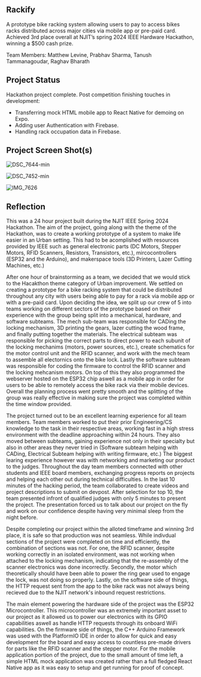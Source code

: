 ## Rackify

A prototype bike racking system allowing users to pay to access bikes racks distributed across major cities via mobile app or pre-paid card. 
Achieved 3rd place overall at NJIT’s spring 2024 IEEE Hardware Hackathon, winning a $500 cash prize.

Team Members: Matthew Levine, Prabhav Sharma, Tanush Tammanagoudar, Raghav Bharath

## Project Status
Hackathon project complete. Post competition finishing touches in development:

- Transferring mock HTML mobile app to React Native for demoing on Expo.
- Adding user Authentication with Firebase.
- Handling rack occupation data in Firebase. 

## Project Screen Shot(s)

![DSC_7644-min](https://github.com/BurhanNaveed0/Rackify/assets/81490717/def80458-15e6-4a25-8e8e-b95c818062e5)

![DSC_7452-min](https://github.com/BurhanNaveed0/Rackify/assets/81490717/7fe86e3b-9379-43f5-bee7-2b496c41b2ac)

![IMG_7626](https://github.com/BurhanNaveed0/Rackify/assets/81490717/81264308-35d3-4b13-9a9d-3d455c6e9af8)

## Reflection

This was a 24 hour project built during the NJIT IEEE Spring 2024 Hackathon. The aim of the project, going along with the theme of the Hackathon, was to create a working prototype of a system to make life easier in an Urban setting. This had to be acomplished with resources provided by IEEE such as general electronic parts (DC Motors, Stepper Motors, RFID Scanners, Resistors, Transistors, etc.), mircocontrollers (ESP32 and the Arduino), and makerspace tools (3D Printers, Lazer Cutting Machines, etc.)

After one hour of brainstorming as a team, we decided that we would stick to the Hacakthon theme category of Urban improvement. We settled on creating a prototype for a bike racking system that could be distributed throughout any city with users being able to pay for a rack via mobile app or with a pre-paid card. Upon deciding the idea, we split up our crew of 5 into teams working on different sectors of the prototype based on their experience with the group being split into a mechanical, hardware, and software subteams. The mech sub-team was responsible for CADing the locking mechanism, 3D printing the gears, lazer cutting the wood frame, and finally putting together the materials. The electrical subteam was responsible for picking the correct parts to direct power to each subunit of the locking mechanims (motors, power sources, etc.), create schematics for the motor control unit and the RFID scanner, and work with the mech team to assemble all electornics onto the bike lock. Lastly the software subteam was responsible for coding the firmware to control the RFID scanner and the locking mehcanism motors. On top of this they also programmed the webserver hosted on the ESP32 chip aswell as a mobile app in order for users to be able to remotely access the bike rack via their mobile devices. Overall the planning process went pretty smooth and the splitting of the group was really effective in making sure the project was completed within the time window provided. 

The project turned out to be an excellent learning experience for all team members. Team members worked to put their prior Engineering/CS knowledge to the task in their respective areas, working fast in a high stress environment with the deadline approaching within 24 hours. They also moved between subteams, gaining experience not only in their specialty but also in other areas they never tried in (Software subteam helping with CADing, Electrical Subteam helping with writing firmware, etc.) The biggest learing experience however was with networking and marketing our product to the judges. Throughout the day team members connected with other students and IEEE board members, exchanging progress reports on projects and helping each other out during technical difficulties. In the last 10 minutes of the hacking period, the team collaborated to create videos and project descriptions to submit on devpost. After selection for top 10, the team presented infront of qualified judges with only 5 minutes to present the project. The presentation forced us to talk about our project on the fly and work on our confidence despite having very minimal sleep from the night before. 

Despite completing our project within the alloted timeframe and winning 3rd place, it is safe so that production was not seamless. While indivdual sections of the project were completed on time and efficiently, the combination of sections was not. For one, the RFID scanner, despite working correctly in an isolated environment, was not working when attached to the locking mechanism, indicating that the re-assembly of the scanner electronics was done incorrectly. Secondly, the motor which theoretically should have been able to power the ring gear used to engage the lock, was not doing so properly. Lastly, on the software side of things, the HTTP request sent from the app to the bike rack was not always being recieved due to the NJIT network's inbound request restrictions.

The main element powering the hardware side of the project was the ESP32 Microcontroller. This microcontroller was an extremely important asset to our project as it allowed us to power our electronics with its GPIO capabilities aswell as handle HTTP requests through its onboard WiFi capabilities. On the firmware side of things, the C++ Arduino Framework was used with the PlatformIO IDE in order to allow for quick and easy development for the board and easy access to countless pre-made drivers for parts like the RFID scanner and the stepper motor. For the mobile application portion of the project, due to the small amount of time left, a simple HTML mock application was created rather than a full fledged React Native app as it was easy to setup and get running for proof of concept. 

